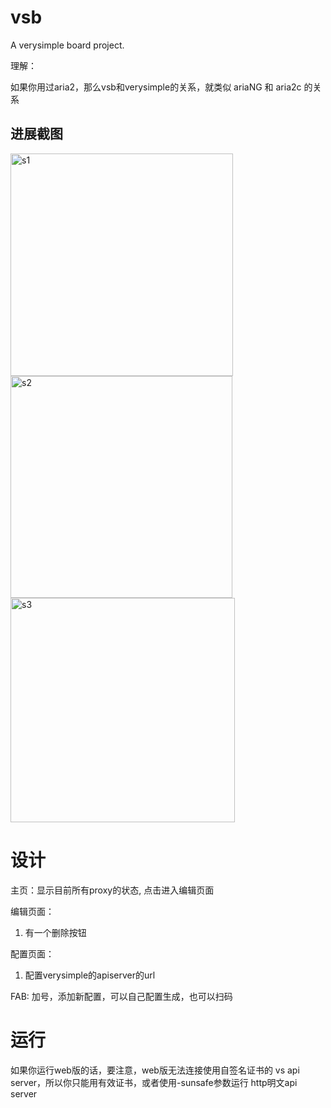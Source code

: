 # vsb

A verysimple board project.

理解：

如果你用过aria2，那么vsb和verysimple的关系，就类似 ariaNG 和 aria2c 的关系

## 进展截图


<img width="356" alt="s1" src="https://user-images.githubusercontent.com/75717694/206056411-1af3efd2-aa75-4955-99c4-33d49ea1817e.png">
<img width="355" alt="s2" src="https://user-images.githubusercontent.com/75717694/206056414-6a52d410-ec39-480f-8edf-184b5ecb83c0.png">
<img width="359" alt="s3" src="https://user-images.githubusercontent.com/75717694/206056418-2e4d71b6-814f-4df0-bfe4-a7d2dfb4b208.png">


# 设计
主页：显示目前所有proxy的状态, 点击进入编辑页面

编辑页面：
1. 有一个删除按钮

配置页面：
1. 配置verysimple的apiserver的url

FAB: 加号，添加新配置，可以自己配置生成，也可以扫码

# 运行

如果你运行web版的话，要注意，web版无法连接使用自签名证书的 vs api server，所以你只能用有效证书，或者使用-sunsafe参数运行 http明文api server

